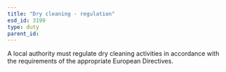 ```yaml
---
title: "Dry cleaning - regulation"
esd_id: 3199
type: duty
parent_id:  
---
```


A local authority must regulate dry cleaning activities in accordance with the requirements of the appropriate European Directives.

